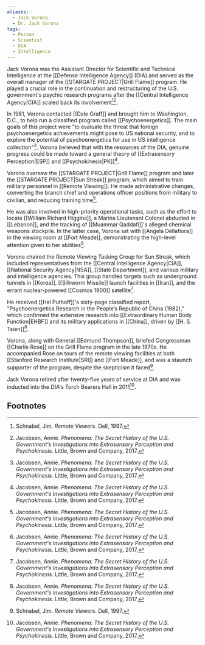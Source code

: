 ```yaml
---
aliases:
  - Jack Vorona
  - Dr. Jack Vorona
tags:
  - Person
  - Scientist
  - DIA
  - Intelligence
---
```

Jack Vorona was the Assistant Director for Scientific and Technical Intelligence at the [[Defense Intelligence Agency]] (DIA) and served as the overall manager of the [[STARGATE PROJECT|Grill Flame]] program. He played a crucial role in the continuation and restructuring of the U.S. government's psychic research programs after the [[Central Intelligence Agency|CIA]] scaled back its involvement[^1][^2].

In 1981, Vorona contacted [[Dale Graff]] and brought him to Washington, D.C., to help run a classified program called [[Psychoenergetics]]. The main goals of this project were "to evaluate the threat that foreign psychoenergetics achievements might pose to US national security, and to explore the potential of psychoenergetics for use in US intelligence collection"[^2]. Vorona believed that with the resources of the DIA, genuine progress could be made toward a general theory of [[Extrasensory Perception|ESP]] and [[Psychokinesis|PK]][^2].

Vorona oversaw the [[STARGATE PROJECT|Grill Flame]] program and later the [[STARGATE PROJECT|Sun Streak]] program, which aimed to train military personnel in [[Remote Viewing]]. He made administrative changes, converting the branch chief and operations officer positions from military to civilian, and reducing training time[^2].

He was also involved in high-priority operational tasks, such as the effort to locate [[William Richard Higgins]], a Marine Lieutenant Colonel abducted in [[Lebanon]], and the tracking of [[Muammar Qaddafi]]'s alleged chemical weapons stockpile. In the latter case, Vorona sat with [[Angela Dellafiora]] in the viewing room at [[Fort Meade]], demonstrating the high-level attention given to her abilities[^2].

Vorona chaired the Remote Viewing Tasking Group for Sun Streak, which included representatives from the [[Central Intelligence Agency|CIA]], [[National Security Agency|NSA]], [[State Department]], and various military and intelligence agencies. This group handled targets such as underground tunnels in [[Korea]], [[Silkworm Missile]] launch facilities in [[Iran]], and the errant nuclear-powered [[Cosmos 1900]] satellite[^2].

He received [[Hal Puthoff]]'s sixty-page classified report, "Psychoenergetics Research in the People’s Republic of China (1982)," which confirmed the extensive research into [[Extraordinary Human Body Function|EHBF]] and its military applications in [[China]], driven by [[H. S. Tsien]][^2].

Vorona, along with General [[Edmund Thompson]], briefed Congressman [[Charlie Rose]] on the Grill Flame program in the late 1970s. He accompanied Rose on tours of the remote viewing facilities at both [[Stanford Research Institute|SRI]] and [[Fort Meade]], and was a staunch supporter of the program, despite the skepticism it faced[^1].

Jack Vorona retired after twenty-five years of service at DIA and was inducted into the DIA's Torch Bearers Hall in 2011[^2].

## Footnotes
[^1]: Schnabel, Jim. *Remote Viewers*. Dell, 1997.
[^2]: Jacobsen, Annie. *Phenomena: The Secret History of the U.S. Government's Investigations into Extrasensory Perception and Psychokinesis*. Little, Brown and Company, 2017.

